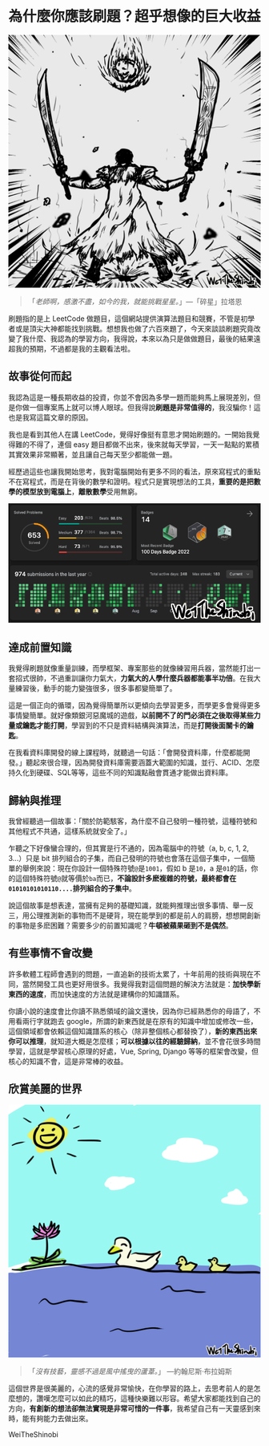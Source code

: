 # 為什麼你應該刷題？超乎想像的巨大收益

<img src="../image/why-you-should-leetcode/01.png">

> 「*老師啊，感激不盡，如今的我，就能挑戰星星。*」—「碎星」拉塔恩

刷題指的是上 LeetCode 做題目，這個網站提供演算法題目和競賽，不管是初學者或是頂尖大神都能找到挑戰。想想我也做了六百來題了，今天來談談刷題究竟改變了我什麼、我認為的學習方向，我得說，本來以為只是做做題目，最後的結果遠超我的預期，不過都是我的主觀看法啦。

## 故事從何而起

我認為這是一種長期收益的投資，你並不會因為多學一題而能夠馬上展現差別，但是你做一個專案馬上就可以博人眼球。但我得說**刷題是非常值得的**，我沒騙你！這也是我寫這篇文章的原因。

我也是看到其他人在講 LeetCode，覺得好像挺有意思才開始刷題的。一開始我覺得難的不得了，連個 easy 題目都做不出來，後來就每天學習，一天一點點的累積其實效果非常顯著，並且讓自己每天至少都能做一題。

經歷過這些也讓我開始思考，我對電腦開始有更多不同的看法，原來寫程式的重點不在寫程式，而是在背後的數學和證明。程式只是實現想法的工具，**重要的是把數學的模型放到電腦上**，**離散數學**受用無窮。

<img src="../image/why-you-should-leetcode/02.png">

## 達成前置知識

我覺得刷題就像重量訓練，而學框架、專案那些的就像練習用兵器，當然能打出一套招式很帥，不過重訓讓你力氣大，**力氣大的人學什麼兵器都能事半功倍**。在我大量練習後，動手的能力變強很多，很多事都變簡單了。

這是一個正向的循環，因為覺得簡單所以更傾向去學習更多，而學更多會覺得更多事情變簡單。就好像類銀河惡魔城的遊戲，**以前開不了的門必須在之後取得某些力量或鑰匙才能打開**，學習到的不只是資料結構與演算法，而是**打開後面關卡的鑰匙**。

在我看資料庫開發的線上課程時，就聽過一句話：「會開發資料庫，什麼都能開發。」聽起來很合理，因為開發資料庫需要涵蓋大範圍的知識，並行、ACID、怎麼持久化到硬碟、SQL等等，這些不同的知識點融會貫通才能做出資料庫。

## 歸納與推理

我曾經聽過一個故事：「關於防範駭客，為什麼不自己發明一種符號，這種符號和其他程式不共通，這樣系統就安全了。」

乍聽之下好像蠻合理的，但其實是行不通的，因為電腦中的符號（a, b, c, 1, 2, 3...）只是 bit 排列組合的子集，而自己發明的符號也會落在這個子集中，一個簡單的舉例來說：現在你設計一個特殊符號`@`是`1001`，假如 b 是`10`，a 是`01`的話，你的這個特殊符號`@`就等價於`ba`而已，**不論設計多麽複雜的符號，最終都會在`01010101010110....`排列組合的子集中**。

說這個故事是想表達，當擁有足夠的基礎知識，就能夠推理出很多事情、舉一反三，用公理推測新的事物而不是硬背，現在能學到的都是前人的肩膀，想想開創新的事物是多麽困難？需要多少的前置知識呢？**牛頓被蘋果砸到不是偶然**。

## 有些事情不會改變

許多軟體工程師會遇到的問題，一直追新的技術太累了，十年前用的技術與現在不同，當然開發工具也更好用很多。我覺得我對這個問題的解決方法就是：**加快學新東西的速度**，而加快速度的方法就是建構你的知識譜系。

你讀小說的速度會比你讀不熟悉領域的論文還快，因為你已經熟悉你的母語了，不用看兩行字就跑去 google，所謂的新東西就是在原有的知識中增加或修改一些，這個領域都會依賴這個知識譜系的核心（除非整個核心都替換了），**新的東西出來你可以推理**，就知道大概是怎麼樣；**可以根據以往的經驗歸納**，並不會花很多時間學習，這就是學習核心原理的好處，Vue, Spring, Django 等等的框架會改變，但核心的知識不會，這是非常棒的收益。

## 欣賞美麗的世界

<img src="../image/why-you-should-leetcode/03.png">

> 「*沒有技藝，靈感不過是風中搖曳的蘆葦。*」 —約翰尼斯‧布拉姆斯

這個世界是很美麗的，心流的感覺非常愉快，在你學習的路上，去思考前人的是怎麼想的，讚嘆怎麼可以如此的精巧，這種快樂難以形容。希望大家都能找到自己的方向，**有創新的想法卻無法實現是非常可惜的一件事**，我希望自己有一天靈感到來時，能有夠能力去做出來。

WeiTheShinobi
